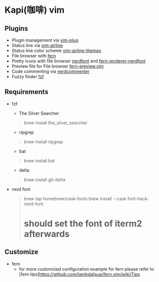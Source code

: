 # Kapi(咖啡) vim

## Plugins

- Plugin management via [vim-plug](https://github.com/junegunn/vim-plug)
- Status line via [vim-airline](https://github.com/vim-airline/vim-airline)
- Status line color scheme [vim-airline-themes](https://github.com/vim-airline/vim-airline-themes)
- File browser with [fern](https://github.com/lambdalisue/fern.vim)
- Pretty icons with file browser [nerdfont](https://github.com/lambdalisue/nerdfont.vim) and [fern-renderer-nerdfont](https://github.com/lambdalisue/fern-renderer-nerdfont.vim)
- Preview file for File browser [fern-preview.vim](https://github.com/yuki-yano/fern-preview.vim)
- Code commenting via [nerdcommenter](https://github.com/preservim/nerdcommenter)
- Fuzzy finder [fzf](https://github.com/junegunn/fzf)

## Requirements

- fzf
    - The Silver Searcher
    > brew install the_silver_searcher

    - ripgrep
    > brew install ripgrep

    - bat
    > brew install bat

    - delta
    > brew install git-delta

- nerd font
    > brew tap homebrew/cask-fonts
    > brew install --cask font-hack-nerd-font
    > # should set the font of iterm2 afterwards

## Customize

- fern 
    - for more customized configuration example for fern please refer to [fern tips]https://github.com/lambdalisue/fern.vim/wiki/Tips
